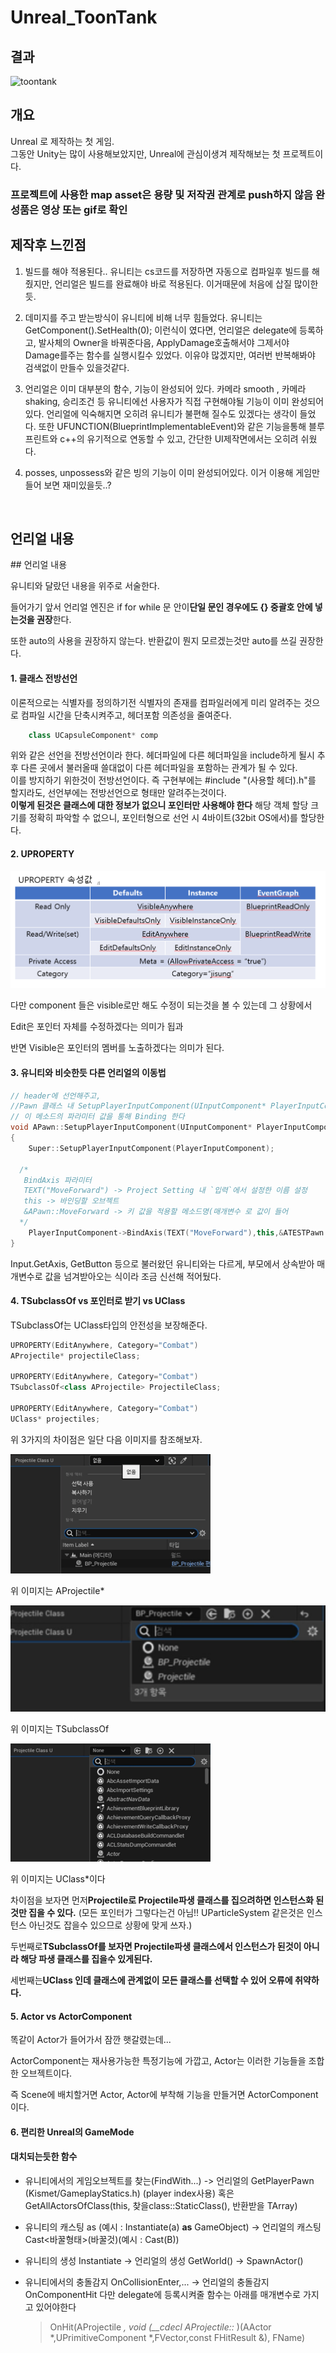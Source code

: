 # Unreal_ToonTank



## 결과

![toontank](./githubImage/success.gif)

## 개요

Unreal 로 제작하는 첫 게임.  
그동안 Unity는 많이 사용해보았지만, Unreal에 관심이생겨 제작해보는 첫 프로젝트이다.



### **프로젝트에 사용한 map asset은 용량 및 저작권 관계로 push하지 않음 완성품은 영상 또는 gif로 확인**

## **제작후 느낀점**

1. 빌드를 해야 적용된다..  유니티는 cs코드를 저장하면 자동으로 컴파일후 빌드를 해줬지만, 언리얼은 빌드를 완료해야 바로 적용된다. 이거때문에 처음에 삽질 많이한듯.

2. 데미지를 주고 받는방식이 유니티에 비해 너무 힘들었다.
   유니티는 GetComponent().SetHealth(0); 이런식이 였다면, 
   언리얼은 delegate에 등록하고, 발사체의 Owner을 바꿔준다음, ApplyDamage호출해서야 그제서야 Damage를주는 함수를 실행시킬수 있었다. 이유야 많겠지만, 여러번 반복해봐야 검색없이 만들수 있을것같다.

3. 언리얼은 이미 대부분의 함수, 기능이 완성되어 있다.
   카메라 smooth , 카메라 shaking,  승리조건 등 유니티에선 사용자가 직접 구현해야될 기능이 이미 완성되어 있다. 언리얼에 익숙해지면 오히려 유니티가 불편해 질수도 있겠다는 생각이 들었다.  또한 UFUNCTION(BlueprintImplementableEvent)와 같은 기능을통해 블루프린트와 c++의 유기적으로 연동할 수 있고, 간단한 UI제작면에서는 오히려  쉬웠다.

4. posses, unpossess와 같은 빙의 기능이 이미 완성되어있다. 이거 이용해 게임만들어 보면 재미있을듯..?

 

## 언리얼 내용

\## 언리얼 내용

유니티와 달랐던 내용을 위주로 서술한다.

들어가기 앞서 언리얼 엔진은 if for while 문 안이**단일 문인 경우에도 {} 중괄호 안에 넣는것을 권장**한다.

또한 auto의 사용을 권장하지 않는다. 반환값이 뭔지 모르겠는것만 auto를 쓰길 권장한다.

#### 1. 클래스 전방선언

이론적으로는 식별자를 정의하기전 식별자의 존재를 컴파일러에게 미리 알려주는 것으로 컴파일 시간을 단축시켜주고, 헤더포함 의존성을 줄여준다.  

```cpp
    class UCapsuleComponent* comp
```

위와 같은 선언을 전방선언이라 한다. 헤더파일에 다른 헤더파일을 include하게 될시 추후 다른 곳에서 불러올때 쓸대없이 다른 헤더파일을 포함하는 관계가 될 수 있다.  
이를 방지하기 위한것이 전방선언이다. 즉 구현부에는 #include "(사용할 헤더).h"를 할지라도, 선언부에는 전방선언으로 형태만 알려주는것이다.  
**이렇게 된것은 클래스에 대한 정보가 없으니 포인터만 사용해야 한다**  해당 객체 할당 크기를 정확히 파악할 수 없으니, 포인터형으로 선언 시 4바이트(32bit OS에서)를 할당한다.

#### 2. UPROPERTY

![](./githubImage/graph.png)

다만 component 들은 visible로만 해도 수정이 되는것을 볼 수 있는데 그 상황에서

Edit은 포인터 자체를 수정하겠다는 의미가 됩과

반면 Visible은 포인터의 멤버를 노출하겠다는 의미가 된다.

#### 3. 유니티와 비슷한듯 다른 언리얼의 이동법

```cpp
// header에 선언해주고,
//Pawn 클래스 내 SetupPlayerInputComponent(UInputComponent* PlayerInputComponent) 메소드가 있는데
// 이 메소드의 파라미터 값을 통해 Binding 한다
void APawn::SetupPlayerInputComponent(UInputComponent* PlayerInputComponent)
{
    Super::SetupPlayerInputComponent(PlayerInputComponent);

  /*
   BindAxis 파라미터
   TEXT("MoveForward") -> Project Setting 내 `입력`에서 설정한 이름 설정
   this -> 바인딩할 오브젝트
   &APawn::MoveForward -> 키 값을 적용할 메소드명(매개변수 로 값이 들어
  */
    PlayerInputComponent->BindAxis(TEXT("MoveForward"),this,&ATESTPawn::MoveForward);
}
```

Input.GetAxis, GetButton 등으로 불러왔던 유니티와는 다르게, 부모에서 상속받아 매개변수로 값을 넘겨받아오는 식이라 조금 신선해 적어뒀다.

#### 4. TSubclassOf vs 포인터로 받기 vs UClass

TSubclassOf는 UClass타입의 안전성을 보장해준다.

```cpp
UPROPERTY(EditAnywhere, Category="Combat")
AProjectile* projectileClass;

UPROPERTY(EditAnywhere, Category="Combat")
TSubclassOf<class AProjectile> ProjectileClass;

UPROPERTY(EditAnywhere, Category="Combat")
UClass* projectiles;
```

위 3가지의 차이점은 일단 다음 이미지를 참조해보자.

![](./githubImage/pointer.png)

위 이미지는 AProjectile*

<img src="./githubImage/subclassOf.png" title="" alt="" width="664">

위 이미지는 TSubclassOf 

![](./githubImage/Uclass.png)

위 이미지는 UClass*이다

차이점을 보자면 먼저**Projectile로 Projectile파생 클래스를 집으려하면 인스턴스화 된것만 집을 수 있다.** (모든 포인터가 그렇다는건 아님!! UParticleSystem 같은것은 인스턴스 아닌것도 잡을수 있으므로 상황에 맞게 쓰자.)

두번째로**TSubclassOf를 보자면 Projectile파생 클래스에서 인스턴스가 된것이 아니라 해당 파생 클래스를 집을수 있게된다.**

세번째는**UClass 인데 클래스에 관계없이 모든 클래스를 선택할 수 있어 오류에 취약하다.**

#### 5. Actor vs ActorComponent

똑같이 Actor가 들어가서 잠깐 햇갈렸는데...   

ActorComponent는 재사용가능한 특정기능에 가깝고,
Actor는 이러한 기능들을 조합한 오브젝트이다.

즉 Scene에 배치할거면 Actor, Actor에 부착해 기능을 만들거면 ActorComponent이다.

#### 6. 편리한 Unreal의 GameMode

#### 대치되는듯한 함수

- 유니티에서의 게임오브젝트를 찾는(FindWith...) ->
  언리얼의  GetPlayerPawn (Kismet/GameplayStatics.h) (player index사용) 혹은
  GetAllActorsOfClass(this, 찾을class::StaticClass(), 반환받을 TArray) 

- 유니티의 캐스팅 as (예시 : Instantiate(a) **as** GameObject) ->
  언리얼의 캐스팅 Cast<바꿀형태>(바꿀것)(예시 : Cast<A>(B))

- 유니티의 생성 Instantiate ->
  언리얼의 생성 GetWorld() -> SpawnActor()

- 유니티에서의 충돌감지 OnCollisionEnter,... ->
  언리얼의 충돌감지 OnComponentHit
  다만 delegate에 등록시켜줄 함수는 아래를 매개변수로 가지고 있어야한다
  
  > OnHit(AProjectile *, void (__cdecl AProjectile::* )(AActor *,UPrimitiveComponent *,FVector,const FHitResult &), FName)
